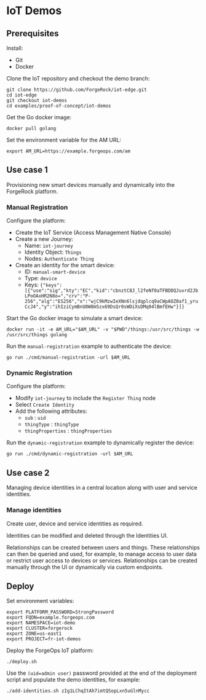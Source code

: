 # IoT Demos

## Prerequisites
Install:
 - Git
 - Docker
 
Clone the IoT repository and checkout the demo branch:  
```
git clone https://github.com/ForgeRock/iot-edge.git
cd iot-edge
git checkout iot-demos
cd examples/proof-of-concept/iot-demos
```

Get the Go docker image:
```
docker pull golang
```

Set the environment variable for the AM URL:
```
export AM_URL=https://example.forgeops.com/am
```

## Use case 1

Provisioning new smart devices manually and dynamically into the ForgeRock platform.

### Manual Registration

Configure the platform:
 - Create the IoT Service (Access Management Native Console)
 - Create a new Journey:
   - Name: `iot-journey`
   - Identity Object: `Things`
   - Nodes: `Authenticate Thing`
 - Create an identity for the smart device:
   - ID: `manual-smart-device`
   - Type: `device`
   - Keys: `{"keys":[{"use":"sig","kty":"EC","kid":"cbnztC8J_l2feNf0aTFBDDQJuvrd2JbLPoOAxHR2N8o=","crv":"P-256","alg":"ES256","x":"wjC9kMzwIeXNn6lsjdqplcq9aCWpAOZ0af1_yruCcJ4","y":"ihIziCymBnU8W8m5zx69DsQr0sWDiXsDMq04lBmfEHw"}]}`

Start the Go docker image to simulate a smart device:
```
docker run -it -e AM_URL="$AM_URL" -v "$PWD"/things:/usr/src/things -w /usr/src/things golang
```

Run the `manual-registration` example to authenticate the device:
```
go run ./cmd/manual-registration -url $AM_URL
```

### Dynamic Registration

Configure the platform:
 - Modify `iot-journey` to include the `Register Thing` node
 - Select `Create Identity`
 - Add the following attributes:
   - `sub` : `uid`
   - `thingType` : `thingType`
   - `thingProperties` : `thingProperties`

Run the `dynamic-registration` example to dynamically register the device:
```
go run ./cmd/dynamic-registration -url $AM_URL
```

## Use case 2

Managing device identities in a central location along with user and service identities.

### Manage identities

Create user, device and service identities as required.

Identities can be modified and deleted through the Identities UI.

Relationships can be created between users and things. These relationships can then be queried and used, for example,
to manage access to user data or restrict user access to devices or services. Relationships can be created manually
through the UI or dynamically via custom endpoints.

## Deploy

Set environment variables:
```
export PLATFORM_PASSWORD=StrongPassword
export FQDN=example.forgeops.com
export NAMESPACE=iot-demo
export CLUSTER=forgerock
export ZONE=us-east1
export PROJECT=fr-iot-demos
```

Deploy the ForgeOps IoT platform:
```
./deploy.sh
```

Use the `(uid=admin user)` password provided at the end of the deployment script and populate the demo identities,
for example:
```
./add-identities.sh zIg1LChqItAh7imtQSopLxn5uGlnMycc
```
